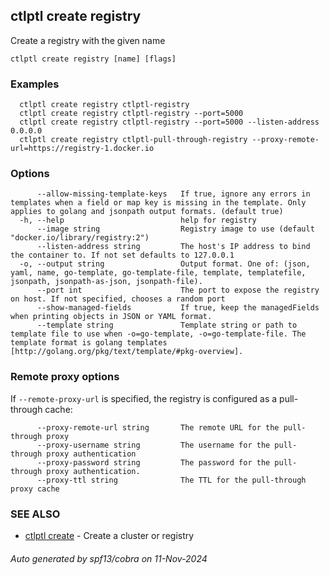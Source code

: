 ## ctlptl create registry

Create a registry with the given name

```
ctlptl create registry [name] [flags]
```

### Examples

```
  ctlptl create registry ctlptl-registry
  ctlptl create registry ctlptl-registry --port=5000
  ctlptl create registry ctlptl-registry --port=5000 --listen-address 0.0.0.0
  ctlptl create registry ctlptl-pull-through-registry --proxy-remote-url=https://registry-1.docker.io
```

### Options

```
      --allow-missing-template-keys   If true, ignore any errors in templates when a field or map key is missing in the template. Only applies to golang and jsonpath output formats. (default true)
  -h, --help                          help for registry
      --image string                  Registry image to use (default "docker.io/library/registry:2")
      --listen-address string         The host's IP address to bind the container to. If not set defaults to 127.0.0.1
  -o, --output string                 Output format. One of: (json, yaml, name, go-template, go-template-file, template, templatefile, jsonpath, jsonpath-as-json, jsonpath-file).
      --port int                      The port to expose the registry on host. If not specified, chooses a random port
      --show-managed-fields           If true, keep the managedFields when printing objects in JSON or YAML format.
      --template string               Template string or path to template file to use when -o=go-template, -o=go-template-file. The template format is golang templates [http://golang.org/pkg/text/template/#pkg-overview].
```

### Remote proxy options
If `--remote-proxy-url` is specified, the registry is configured as a pull-through cache:
```
      --proxy-remote-url string       The remote URL for the pull-through proxy
      --proxy-username string         The username for the pull-through proxy authentication
      --proxy-password string         The password for the pull-through proxy authentication. 
      --proxy-ttl string              The TTL for the pull-through proxy cache
```

### SEE ALSO

* [ctlptl create](ctlptl_create.md)	 - Create a cluster or registry

###### Auto generated by spf13/cobra on 11-Nov-2024
